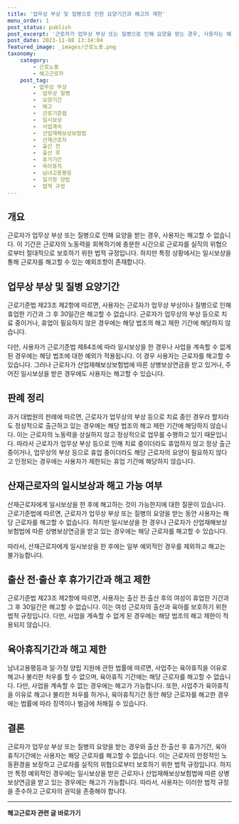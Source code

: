 ```yaml
---
title: '업무상 부상 및 질병으로 인한 요양기간과 해고의 제한'
menu_order: 1
post_status: publish
post_excerpt: '근로자가 업무상 부상 또는 질병으로 인해 요양을 받는 경우, 사용자는 해고할 수 없습니다. 이 기간은 근로자의 노동력을 회복하기에 충분한 시간으로 근로자를 실직의 위협으로부터 절대적으로 보호하기 위한 법적 규정입니다. 하지만 특정 상황에서는 일시보상을 통해 근로자를 해고할 수 있는 예외조항이 존재합니다.'
post_date: 2023-11-08 13:34:04
featured_image: _images/근로노동.png
taxonomy:
    category:
        - 근로노동
        - 해고근로자
    post_tag:
        - 업무상 부상
        -  업무상 질병
        -  요양기간
        -  해고
        -  근로기준법
        -  일시보상
        -  사업계속
        -  산업재해보상보험법
        -  산재근로자
        -  출산 전
        -  출산 후
        -  휴가기간
        -  육아휴직
        -  남녀고용평등
        -  일가정 양립
        -  법적 규정
---
```



## 개요
근로자가 업무상 부상 또는 질병으로 인해 요양을 받는 경우, 사용자는 해고할 수 없습니다. 이 기간은 근로자의 노동력을 회복하기에 충분한 시간으로 근로자를 실직의 위협으로부터 절대적으로 보호하기 위한 법적 규정입니다. 하지만 특정 상황에서는 일시보상을 통해 근로자를 해고할 수 있는 예외조항이 존재합니다.

## 업무상 부상 및 질병 요양기간
근로기준법 제23조 제2항에 따르면, 사용자는 근로자가 업무상 부상이나 질병으로 인해 휴업한 기간과 그 후 30일간은 해고할 수 없습니다. 근로자가 업무상의 부상 등으로 치료 중이거나, 휴업이 필요하지 않은 경우에는 해당 법조의 해고 제한 기간에 해당하지 않습니다.

다만, 사용자가 근로기준법 제84조에 따라 일시보상을 한 경우나 사업을 계속할 수 없게 된 경우에는 해당 법조에 대한 예외가 적용됩니다. 이 경우 사용자는 근로자를 해고할 수 있습니다. 그러나 근로자가 산업재해보상보험법에 따른 상병보상연금을 받고 있거나, 주어진 일시보상을 받은 경우에도 사용자는 해고할 수 있습니다.

## 판례 정리
과거 대법원의 판례에 따르면, 근로자가 업무상의 부상 등으로 치료 중인 경우라 할지라도 정상적으로 출근하고 있는 경우에는 해당 법조의 해고 제한 기간에 해당하지 않습니다. 이는 근로자의 노동력을 상실하지 않고 정상적으로 업무를 수행하고 있기 때문입니다. 따라서 근로자가 업무상 부상 등으로 인해 치료 중이더라도 휴업하지 않고 정상 출근 중이거나, 업무상의 부상 등으로 휴업 중이더라도 해당 근로자의 요양이 필요하지 않다고 인정되는 경우에는 사용자가 제한되는 휴업 기간에 해당하지 않습니다.

## 산재근로자의 일시보상과 해고 가능 여부
산재근로자에게 일시보상을 한 후에 해고하는 것이 가능한지에 대한 질문이 있습니다. 근로기준법에 따르면, 근로자가 업무상 부상 또는 질병의 요양을 받는 동안 사용자는 해당 근로자를 해고할 수 없습니다. 하지만 일시보상을 한 경우나 근로자가 산업재해보상보험법에 따른 상병보상연금을 받고 있는 경우에는 해당 근로자를 해고할 수 있습니다.

따라서, 산재근로자에게 일시보상을 한 후에는 일부 예외적인 경우를 제외하고 해고는 불가능합니다.

## 출산 전·출산 후 휴가기간과 해고 제한
근로기준법 제23조 제2항에 따르면, 사용자는 출산 전·출산 후의 여성이 휴업한 기간과 그 후 30일간은 해고할 수 없습니다. 이는 여성 근로자의 출산과 육아를 보호하기 위한 법적 규정입니다. 다만, 사업을 계속할 수 없게 된 경우에는 해당 법조의 해고 제한이 적용되지 않습니다.

## 육아휴직기간과 해고 제한
남녀고용평등과 일·가정 양립 지원에 관한 법률에 따르면, 사업주는 육아휴직을 이유로 해고나 불리한 처우를 할 수 없으며, 육아휴직 기간에는 해당 근로자를 해고할 수 없습니다. 다만, 사업을 계속할 수 없는 경우에는 해고가 가능합니다. 또한, 사업주가 육아휴직을 이유로 해고나 불리한 처우를 하거나, 육아휴직기간 동안 해당 근로자를 해고한 경우에는 법률에 따라 징역이나 벌금에 처해질 수 있습니다.

## 결론
근로자가 업무상 부상 또는 질병의 요양을 받는 경우와 출산 전·출산 후 휴가기간, 육아휴직기간에는 사용자는 해당 근로자를 해고할 수 없습니다. 이는 근로자의 안정적인 노동환경을 보장하고 근로자를 실직의 위협으로부터 보호하기 위한 법적 규정입니다. 하지만 특정 예외적인 경우에는 일시보상을 받은 근로자나 산업재해보상보험법에 따른 상병보상연금을 받고 있는 경우에는 해고가 가능합니다. 따라서, 사용자는 이러한 법적 규정을 준수하고 근로자의 권익을 존중해야 합니다.
<!-- wp:separator -->
<hr class="wp-block-separator has-alpha-channel-opacity"/>
<!-- /wp:separator -->

<!-- wp:group {"backgroundColor":"base","layout":{"type":"constrained"}} -->
<div class="wp-block-group has-base-background-color has-background"><!-- wp:paragraph {"align":"center","fontSize":"medium"} -->
<p class="has-text-align-center has-large-font-size"><strong>해고근로자 관련 글 바로가기</strong></p>
<!-- /wp:paragraph -->


<!-- wp:latest-posts
{"categories":[{"id":12660,"count":19,"description":"","link":"https://uknowlaw.com/category/%ed%95%b4%ea%b3%a0%ea%b7%bc%eb%a1%9c%ec%9e%90/","name":"해고근로자","slug":"해고근로자","taxonomy":"category","parent":0,"meta":[],"_links":{"self":[{"href":"https://uknowlaw.com/wp-json/wp/v2/categories/12660"}],"collection":[{"href":"https://uknowlaw.com/wp-json/wp/v2/categories"}],"about":[{"href":"https://uknowlaw.com/wp-json/wp/v2/taxonomies/category"}],"wp:post_type":[{"href":"https://uknowlaw.com/wp-json/wp/v2/posts?categories=12660"}],"curies":[{"name":"wp","href":"https://api.w.org/{rel}","templated":true}]}}],"postsToShow":100,"excerptLength":28,"postLayout":"grid","columns":2,"featuredImageAlign":"left","featuredImageSizeSlug":"large","fontSize":"medium"} /--></div>
<!-- /wp:group -->
